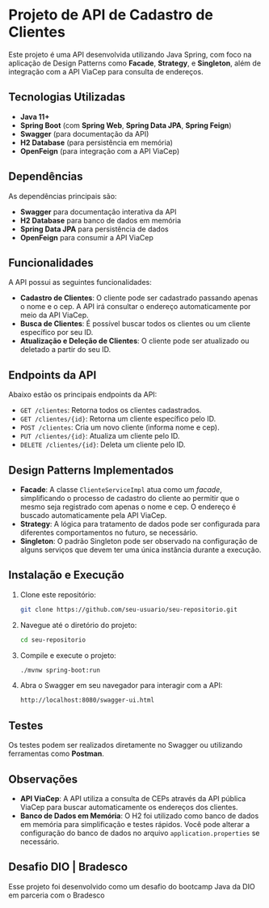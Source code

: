 
# Projeto de API de Cadastro de Clientes

Este projeto é uma API desenvolvida utilizando Java Spring, com foco na aplicação de Design Patterns como **Facade**, **Strategy**, e **Singleton**, além de integração com a API ViaCep para consulta de endereços.

## Tecnologias Utilizadas

- **Java 11+**
- **Spring Boot** (com **Spring Web**, **Spring Data JPA**, **Spring Feign**)
- **Swagger** (para documentação da API)
- **H2 Database** (para persistência em memória)
- **OpenFeign** (para integração com a API ViaCep)

## Dependências

As dependências principais são:

- **Swagger** para documentação interativa da API
- **H2 Database** para banco de dados em memória
- **Spring Data JPA** para persistência de dados
- **OpenFeign** para consumir a API ViaCep

## Funcionalidades

A API possui as seguintes funcionalidades:

- **Cadastro de Clientes**: O cliente pode ser cadastrado passando apenas o nome e o cep. A API irá consultar o endereço automaticamente por meio da API ViaCep.
- **Busca de Clientes**: É possível buscar todos os clientes ou um cliente específico por seu ID.
- **Atualização e Deleção de Clientes**: O cliente pode ser atualizado ou deletado a partir do seu ID.

## Endpoints da API

Abaixo estão os principais endpoints da API:

- `GET /clientes`: Retorna todos os clientes cadastrados.
- `GET /clientes/{id}`: Retorna um cliente específico pelo ID.
- `POST /clientes`: Cria um novo cliente (informa nome e cep).
- `PUT /clientes/{id}`: Atualiza um cliente pelo ID.
- `DELETE /clientes/{id}`: Deleta um cliente pelo ID.

## Design Patterns Implementados

- **Facade**: A classe `ClienteServiceImpl` atua como um *facade*, simplificando o processo de cadastro do cliente ao permitir que o mesmo seja registrado com apenas o nome e cep. O endereço é buscado automaticamente pela API ViaCep.
- **Strategy**: A lógica para tratamento de dados pode ser configurada para diferentes comportamentos no futuro, se necessário.
- **Singleton**: O padrão Singleton pode ser observado na configuração de alguns serviços que devem ter uma única instância durante a execução.

## Instalação e Execução

1. Clone este repositório:
    ```bash
    git clone https://github.com/seu-usuario/seu-repositorio.git
    ```

2. Navegue até o diretório do projeto:
    ```bash
    cd seu-repositorio
    ```

3. Compile e execute o projeto:
    ```bash
    ./mvnw spring-boot:run
    ```

4. Abra o Swagger em seu navegador para interagir com a API:
    ```bash
    http://localhost:8080/swagger-ui.html
    ```

## Testes

Os testes podem ser realizados diretamente no Swagger ou utilizando ferramentas como **Postman**.

## Observações

- **API ViaCep**: A API utiliza a consulta de CEPs através da API pública ViaCep para buscar automaticamente os endereços dos clientes.
- **Banco de Dados em Memória**: O H2 foi utilizado como banco de dados em memória para simplificação e testes rápidos. Você pode alterar a configuração do banco de dados no arquivo `application.properties` se necessário.

## Desafio DIO | Bradesco
Esse projeto foi desenvolvido como um desafio do bootcamp Java da DIO em parceria com o Bradesco
